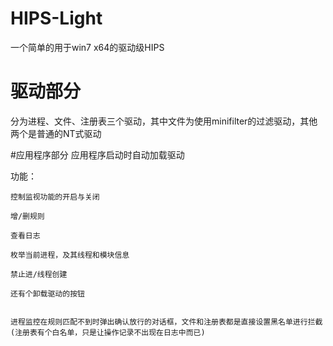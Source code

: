 # HIPS-Light
一个简单的用于win7 x64的驱动级HIPS

# 驱动部分
分为进程、文件、注册表三个驱动，其中文件为使用minifilter的过滤驱动，其他两个是普通的NT式驱动


#应用程序部分
	应用程序启动时自动加载驱动

功能：

	控制监视功能的开启与关闭
  
	增/删规则
  
	查看日志
  
	枚举当前进程，及其线程和模块信息
  
	禁止进/线程创建
  
	还有个卸载驱动的按钮


	进程监控在规则匹配不到时弹出确认放行的对话框，文件和注册表都是直接设置黑名单进行拦截(注册表有个白名单，只是让操作记录不出现在日志中而已)
